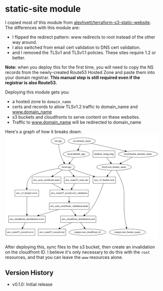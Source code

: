 # static-site module

I copied most of this module from [alexhyett/terraform-s3-static-website](https://github.com/alexhyett/terraform-s3-static-website). The differences with this module are:

- I flipped the redirect pattern: www redirects to root instead of the other way around.
- I also switched from email cert validation to DNS cert validation.
- and I removed the TLSv1 and TLSv1.1 policies. These sites require 1.2 or better.

**Note:** when you deploy this for the first time, you will need to copy the NS records from the newly-created Route53 Hosted Zone and paste them into your domain registrar. **This manual step is still required even if the registrar is also Route53.**

Deploying this module gets you:
- a hosted zone to `domain_name`
- certs and records to allow TLSv1.2 traffic to domain_name and www.domain_name
- s3 buckets and cloudfronts to serve content on these websites.
- Traffic to www.domain_name will be redirected to domain_name

Here's a graph of how it breaks down:
![graph](graph.svg)

After deploying this, sync files to the s3 bucket, then create an invalidation on the cloudfront ID. I believe it's only necessary to do this with the `root` resources, and that you can leave the `www` resources alone.

## Version History

- v0.1.0: Initial release
